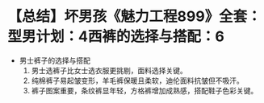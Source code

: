 # 【总结】坏男孩《魅力工程899》全套：型男计划：4西裤的选择与搭配：6

-   男士裤子的选择与搭配
    1.  男士选裤子比女士选衣服更挑剔，面料选择关键。
    2.  纯棉裤子易起皱变形，羊毛裤保暖且柔软，迪伦面料抗皱但不吸汗。
    3.  裤子图案重要，条纹裤显年轻，方格裤增加成熟感，搭配鞋子色彩关键。